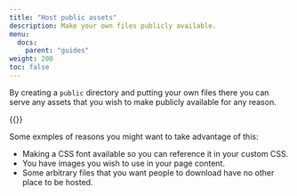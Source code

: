 ```yaml
---
title: "Host public assets"
description: Make your own files publicly available.
menu:
  docs:
    parent: "guides"
weight: 200
toc: false
---
```


By creating a `public` directory and putting your own files there you can serve any assets that you wish to make publicly available for any reason.

{{<versionsupport feature="Custom public assets" version="0.1.0">}}

Some exmples of reasons you might want to take advantage of this:

- Making a CSS font available so you can reference it in your custom CSS.
- You have images you wish to use in your page content.
- Some arbitrary files that you want people to download have no other place to be hosted.